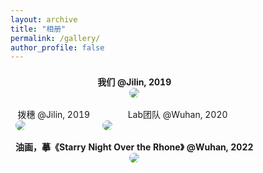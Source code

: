 ```yaml
---
layout: archive
title: "相册"
permalink: /gallery/
author_profile: false
---
```


<table style="width:100%;border:0px;border-spacing:0px;border-collapse:separate;margin-right:0;margin-left:0;font-size:1.0em;">
  <tr>
    <th colspan="2" style="padding:8px;width:100%;vertical-align:middle;horizontal-align:middle;border:none;">
    <center>我们 @Jilin, 2019</center>
      <a href="https://dcdn.it120.cc/2022/04/17/8731b94f-f5c9-4e4c-9adc-cc42cfc39856.jpeg">
      <img src='https://dcdn.it120.cc/2022/04/17/8731b94f-f5c9-4e4c-9adc-cc42cfc39856.jpeg' style="border-radius:20px;">
      </a>
    </th>
  </tr>
  <tr>
    <td style="padding:8px;width:35%;vertical-align:middle;horizontal-align:middle;border:none;">
    <center>拨穗 @Jilin, 2019</center>
      <a href="/images/gallery2.jpeg">
      <img src="/images/gallery2.jpeg" style="border-radius:20px;">
      </a>
    </td>
    <td style="padding:8px;width:65%;vertical-align:middle;horizontal-align:middle;border:none;">
    <center>Lab团队 @Wuhan, 2020</center>
      <a href="https://dcdn.it120.cc/2022/04/17/61b9a1b7-45b3-46d7-a5a9-1ef44b023f4b.jpg">
      <img src="https://dcdn.it120.cc/2022/04/17/61b9a1b7-45b3-46d7-a5a9-1ef44b023f4b.jpg" style="border-radius:20px;">
      </a>
    </td>
  </tr>
  <tr>
    <th colspan="2" style="padding:8px;width:100%;vertical-align:middle;horizontal-align:middle;border:none;">
    <center>油画，摹《Starry Night Over the Rhone》 @Wuhan, 2022</center>
      <a href="https://dcdn.it120.cc/2022/04/17/ef130e8e-3fc4-47cb-9b04-e9b74b57b73b.jpg">
      <img src='https://dcdn.it120.cc/2022/04/17/ef130e8e-3fc4-47cb-9b04-e9b74b57b73b.jpg' style="border-radius:20px;">
      </a>
    </th>
  </tr>
</table>
